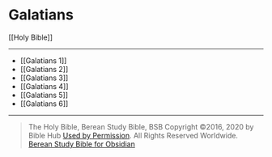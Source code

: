 # Galatians

[[Holy Bible]]

---

- [[Galatians 1]]
- [[Galatians 2]]
- [[Galatians 3]]
- [[Galatians 4]]
- [[Galatians 5]]
- [[Galatians 6]]

---

> The Holy Bible, Berean Study Bible, BSB
> Copyright &copy;2016, 2020 by Bible Hub
> [Used by Permission](https://berean.bible/terms.htm). All Rights Reserved Worldwide.
> [Berean Study Bible for Obsidian](https://github.com/gapmiss/berean-study-bible-for-obsidian)

